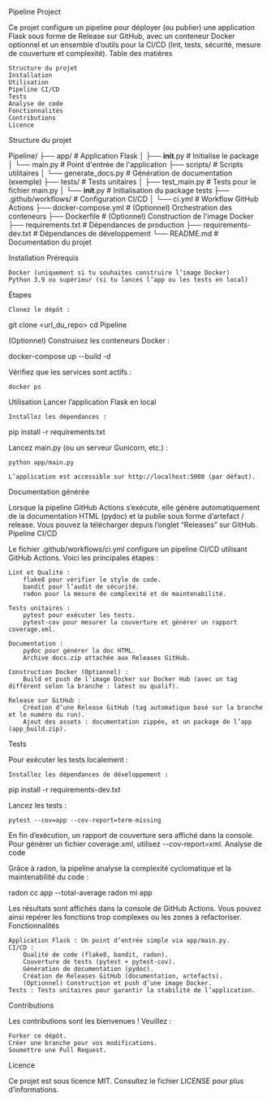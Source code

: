 Pipeline Project

Ce projet configure un pipeline pour déployer (ou publier) une application Flask sous forme de Release sur GitHub, avec un conteneur Docker optionnel et un ensemble d’outils pour la CI/CD (lint, tests, sécurité, mesure de couverture et complexité).
Table des matières

    Structure du projet
    Installation
    Utilisation
    Pipeline CI/CD
    Tests
    Analyse de code
    Fonctionnalités
    Contributions
    Licence

Structure du projet

Pipeline/
├── app/                  # Application Flask
│   ├── __init__.py       # Initialise le package
│   └── main.py           # Point d'entrée de l'application
├── scripts/              # Scripts utilitaires
│   └── generate_docs.py  # Génération de documentation (exemple)
├── tests/                # Tests unitaires
│   ├── test_main.py      # Tests pour le fichier main.py
│   └── __init__.py       # Initialisation du package tests
├── .github/workflows/    # Configuration CI/CD
│   └── ci.yml            # Workflow GitHub Actions
├── docker-compose.yml    # (Optionnel) Orchestration des conteneurs
├── Dockerfile            # (Optionnel) Construction de l'image Docker
├── requirements.txt      # Dépendances de production
├── requirements-dev.txt  # Dépendances de développement
└── README.md             # Documentation du projet

Installation
Prérequis

    Docker (uniquement si tu souhaites construire l’image Docker)
    Python 3.9 ou supérieur (si tu lances l’app ou les tests en local)

Étapes

    Clonez le dépôt :

git clone <url_du_repo>
cd Pipeline

(Optionnel) Construisez les conteneurs Docker :

docker-compose up --build -d

Vérifiez que les services sont actifs :

    docker ps

Utilisation
Lancer l’application Flask en local

    Installez les dépendances :

pip install -r requirements.txt

Lancez main.py (ou un serveur Gunicorn, etc.) :

    python app/main.py

    L’application est accessible sur http://localhost:5000 (par défaut).

Documentation générée

Lorsque la pipeline GitHub Actions s’exécute, elle génère automatiquement de la documentation HTML (pydoc) et la publie sous forme d’artefact / release. Vous pouvez la télécharger depuis l’onglet “Releases” sur GitHub.
Pipeline CI/CD

Le fichier .github/workflows/ci.yml configure un pipeline CI/CD utilisant GitHub Actions. Voici les principales étapes :

    Lint et Qualité :
        flake8 pour vérifier le style de code.
        bandit pour l’audit de sécurité.
        radon pour la mesure de complexité et de maintenabilité.

    Tests unitaires :
        pytest pour exécuter les tests.
        pytest-cov pour mesurer la couverture et générer un rapport coverage.xml.

    Documentation :
        pydoc pour générer la doc HTML.
        Archive docs.zip attachée aux Releases GitHub.

    Construction Docker (Optionnel) :
        Build et push de l’image Docker sur Docker Hub (avec un tag différent selon la branche : latest ou qualif).

    Release sur GitHub :
        Création d’une Release GitHub (tag automatique basé sur la branche et le numéro du run).
        Ajout des assets : documentation zippée, et un package de l’app (app_build.zip).

Tests

Pour exécuter les tests localement :

    Installez les dépendances de développement :

pip install -r requirements-dev.txt

Lancez les tests :

    pytest --cov=app --cov-report=term-missing

En fin d’exécution, un rapport de couverture sera affiché dans la console. Pour générer un fichier coverage.xml, utilisez --cov-report=xml.
Analyse de code

Grâce à radon, la pipeline analyse la complexité cyclomatique et la maintenabilité du code :

radon cc app --total-average
radon mi app

Les résultats sont affichés dans la console de GitHub Actions. Vous pouvez ainsi repérer les fonctions trop complexes ou les zones à refactoriser.
Fonctionnalités

    Application Flask : Un point d’entrée simple via app/main.py.
    CI/CD :
        Qualité de code (flake8, bandit, radon).
        Couverture de tests (pytest + pytest-cov).
        Génération de documentation (pydoc).
        Création de Releases GitHub (documentation, artefacts).
        (Optionnel) Construction et push d’une image Docker.
    Tests : Tests unitaires pour garantir la stabilité de l’application.

Contributions

Les contributions sont les bienvenues ! Veuillez :

    Forker ce dépôt.
    Créer une branche pour vos modifications.
    Soumettre une Pull Request.

Licence

Ce projet est sous licence MIT. Consultez le fichier LICENSE pour plus d’informations.
